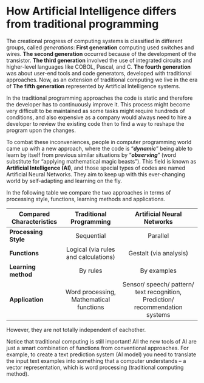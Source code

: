 # How Artificial Intelligence differs from traditional programming

The creational progress of computing systems is classified in different groups, called _generations_: **First generation** computing used switches and wires. **The second generation** occurred because of the development of the transistor. **The third generation** involved the use of integrated circuits and higher-level languages like COBOL, Pascal, and C. **The fourth generation** was about user-end tools and code generators, developed with traditional approaches. Now, as an extension of traditional computing we live in the era of **The fifth generation** represented by Artificial Intelligence systems.

In the traditional programming approaches the code is static and therefore the developer has to continuously improve it. This process might become very difficult to be maintained as some tasks might require hundreds of conditions, and also expensive as a company would always need to hire a developer to review the existing code then to find a way to reshape the program upon the changes. 

To combat these inconveniences, people in computer programming world came up with a new approach, where the code is “_**dynamic**_” being able to learn by itself from previous similar situations by “_**observing**_” (word substitute for “applying mathematical magic beasts”). This field is known as **Artificial Intelligence (AI)**, and those special types of codes are named Artificial Neural Networks. They aim to keep up with this ever-changing world by self-adapting and learning on the fly.  

In the following table we compare the two approaches in terms of processing style, functions, learning methods and applications.

| Compared Characteristics  |  Traditional Programming | Artificial Neural Networks  |  
| ---------------------- | :------------------------: | :-----------------------------: |
| **Processing Style** |  Sequential |  Parallel |  
|  **Functions** | Logical (via rules and calculations)  |  Gestalt (via analysis) |   
| **Learning method**  | By rules  | By examples  |  
| **Application** | Word processing, Mathematical functions | Sensor/ speech/ pattern/ text recognition, Prediction/ recommendation systems|


However, they are not totally independent of eachother.

Notice that traditional computing is still important! All the new tools of AI are just a smart combination of functions from conventional approaches. For example, to create a text prediction system (AI model) you need to translate the input text examples into something that a computer understands – a vector representation, which is word processing (traditional computing method).

